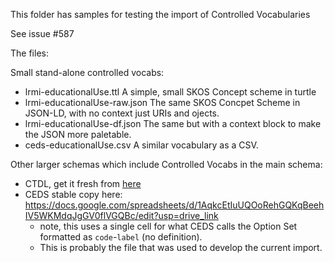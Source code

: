 This folder has samples for testing the import of Controlled Vocabularies

See issue #587

The files:

Small stand-alone controlled vocabs:
* lrmi-educationalUse.ttl A simple, small SKOS Concept scheme in turtle
* lrmi-educationalUse-raw.json The same SKOS Concpet Scheme in JSON-LD, with no context just URIs and ojects.
* lrmi-educationalUse-df.json The same but with a context block to make the JSON more paletable.
* ceds-educationalUse.csv A similar vocabulary as a CSV.

Other larger schemas which include Controlled Vocabs in the main schema:
* CTDL, get it fresh from [here](https://credreg.net/ctdl/schema/encoding/json?includemetaproperties=false)
* CEDS stable copy here: https://docs.google.com/spreadsheets/d/1AqkcEtIuUQOoRehGQKqBeehIV5WKMdqJgGV0flVGQBc/edit?usp=drive_link
  * note, this uses a single cell for what CEDS calls the Option Set formatted as `code`-`label` (no definition).
  * This is probably the file that was used to develop the current import.